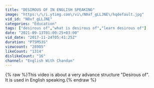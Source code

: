 ```yaml
---
title: "DESIROUS OF IN ENGLISH SPEAKING"
image: "https:\/\/i.ytimg.com\/vi\/N0xf_gLLJNE\/hqdefault.jpg"
vid_id: "N0xf_gLLJNE"
categories: "Education"
tags: ["desirous of","what is desirous of","learn desirous of"]
date: "2021-09-13T01:00:25+03:00"
vid_date: "2017-11-24T05:41:25Z"
duration: "PT5M53S"
viewcount: "28985"
likeCount: "1314"
dislikeCount: "16"
channel: "English With Chandan"
---
```

{% raw %}This video is about a very advance structure &quot;Desirous of&quot;.<br />It is used in English speaking.{% endraw %}
